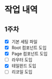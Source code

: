 # 작업 내역

## 1주차
- [x] 기본 세팅 파일
- [x] Root 컴포넌트 도입
- [x] Page 컴포넌트 도입
- [ ] 라우터 도입
- [x] 테일윈드 도입
- [ ] 리코일 도입